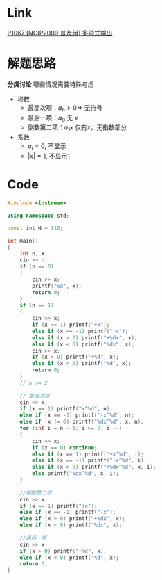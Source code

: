 # Link
[P1067 [NOIP2009 普及组] 多项式输出](https://www.luogu.com.cn/problem/P1067)

# 解题思路
**分类讨论**
哪些情况需要特殊考虑
- 项数
  - 最高次项：$a_n > 0 \Rightarrow$ 无符号
  - 最后一项：$a_0$ 无 $x$
  - 倒数第二项：$a_1x$ 仅有$x$，无指数部分
- 系数
  - $a_i = 0$, 不显示
  - $\left | x \right | = 1$, 不显示$1$  

# Code
```cpp
#include <iostream>

using namespace std;

const int N = 110;

int main()
{
    int n, x;
    cin >> n;
    if (n == 0)
    {
        cin >> x;
        printf("%d", x);
        return 0;
    }
    if (n == 1)
    {
        cin >> x;
        if (x == 1) printf("+x");
        else if (x == -1) printf("-x");
        else if (x > 0) printf("+%dx", x);
        else if (x < 0) printf("%dx", x);
        cin >> x;
        if (x > 0) printf("+%d", x);
        else if (x < 0) printf("%d", x);
        return 0;
    }
    // n >= 2
    
    // 最高次项
    cin >> x;
    if (x == 1) printf("x^%d", n);
    else if (x == -1) printf("-x^%d", n);
    else if (x != 0) printf("%dx^%d", x, n);
    for (int i = n - 1; i >= 2; i --)
    {
        cin >> x;
        if (x == 0) continue;
        else if (x == 1) printf("+x^%d", i);
        else if (x == -1) printf("-x^%d", i);
        else if (x > 0) printf("+%dx^%d", x, i);
        else printf("%dx^%d", x, i);
    }
    
    //倒数第二项
    cin >> x;
    if (x == 1) printf("+x");
    else if (x == -1) printf("-x");
    else if (x > 0) printf("+%dx", x);
    else if (x < 0) printf("%dx", x);
    
    //最后一项
    cin >> x;
    if (x > 0) printf("+%d", x);
    else if (x < 0) printf("%d", x);
    return 0;
}
```